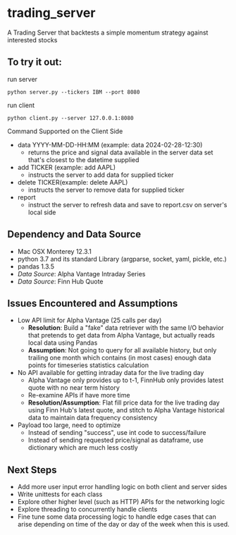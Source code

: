 # trading_server
A Trading Server that backtests a simple momentum strategy against interested stocks

## To try it out:
run server
```
python server.py --tickers IBM --port 8080
```
run client
```commandline
python client.py --server 127.0.0.1:8080
```
Command Supported on the Client Side
- data YYYY-MM-DD-HH:MM (example: data 2024-02-28-12:30)
  - returns the price and signal data available in the server data set that's closest to the datetime supplied
- add TICKER (example: add AAPL)
  - instructs the server to add data for supplied ticker
- delete TICKER(example: delete AAPL)
  - instructs the server to remove data for supplied ticker
- report
  - instruct the server to refresh data and save to report.csv on server's local side

## Dependency and Data Source
- Mac OSX Monterey 12.3.1
- python 3.7 and its standard Library (argparse, socket, yaml, pickle, etc.)
- pandas 1.3.5
- _Data Source_: Alpha Vantage Intraday Series
- _Data Source_: Finn Hub Quote

## Issues Encountered and Assumptions
- Low API limit for Alpha Vantage (25 calls per day)
  - __Resolution__: Build a "fake" data retriever with the same I/O behavior that pretends to get data from Alpha Vantage, but actually reads local data using Pandas
  - __Assumption__: Not going to query for all available history, but only trailing one month which contains (in most cases) enough data points for timeseries statistics calculation
- No API available for getting intraday data for the live trading day
  - Alpha Vantage only provides up to t-1, FinnHub only provides latest quote with no near term history
  - Re-examine APIs if have more time
  - __Resolution/Assumption__: Flat fill price data for the live trading day using Finn Hub's latest quote, and stitch to Alpha Vantage historical data to maintain data frequency consistency
- Payload too large, need to optimize
  - Instead of sending "success", use int code to success/failure
  - Instead of sending requested price/signal as dataframe, use dictionary which are much less costly
## Next Steps
- Add more user input error handling logic on both client and server sides
- Write unittests for each class
- Explore other higher level (such as HTTP) APIs for the networking logic
- Explore threading to concurrently handle clients
- Fine tune some data processing logic to handle edge cases that can arise depending on time of the day or day of the week when this is used.
